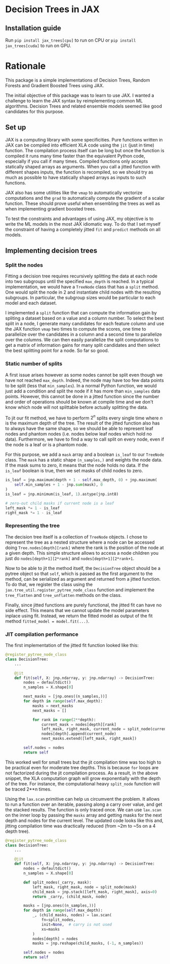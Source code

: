 # Decision Trees in JAX

## Installation guide
Run `pip install jax_trees[cpu]` to run on CPU or `pip install jax_trees[cuda]`
to run on GPU.

# Rationale

This package is a simple implementations of Decision Trees, Random Forests and
Gradient Boosted Trees using JAX.

The initial objective of this package was to learn to use JAX. I wanted a
challenge to learn the JAX syntax by reimplementing common ML algorithms.
Decision Trees and related ensemble models seemed like good candidates for this
purpose.

## Set up

JAX is a computing library with some specificities. Pure functions written in
JAX can be compiled into efficient XLA code using the `jit` (just in time)
function. The compilation process itself can be long but once the function is
compiled it runs many time faster than the equivalent Python code, especially
if you call if many times. Compiled functions only accepts statically shaped
arrays as arguments. When you call a jitted function with different shapes
inputs, the function is recompiled, so we should try as much as possible to
have statically shaped arrays as inputs to such functions.

JAX also has some utilities like the `vmap` to automatically vectorize
computations and the `grad` to automatically compute the gradient of a scalar
function. These should prove useful when ensembling the trees as well as when
implementing gradient boosted trees.

To test the constraints and advantages of using JAX, my objective is to write
the ML models in the most JAX idiomatic way. To do that I set myself the
constraint of having a completely jitted `fit` and `predict` methods on all
models.

## Implementing decision trees

### Split the nodes

Fitting a decision tree requires recursively splitting the data at each node
into two subgroups until the specified `max_depth` is reached. In a typical
implementation, we would have a `TreeNode` class that has a `split` method. One
would split the node in 2 and instantiate child nodes with the resulting
subgroups. In particular, the subgroup sizes would be particular to each model
and each dataset.

I implemented a `split` function that can compute the information gain by
spliting a dataset based on a value and a column number. To select the best
split in a node, I generate many candidates for each feature column and use the
JAX function `vmap` two times to compute the scores, one time to parallelize
over the candidates in a column and a second time to parallelize over the
columns. We can then easily parallelize the split computations to get a matrix
of information gains for many split candidates and then select the best
splitting point for a node. So far so good.

### Static number of splits

A first issue arises however as some nodes cannot be split even though we have
not reached `max_depth`. Indeed, the node may have too few data points to be
split (less that `min_samples`). In a normal Python function, we would just add
a condition and split the node if it has more than `min_samples` data points.
However, this cannot be done in a jitted function since the number and order of
operations should be known at compile time and we don't know which node will
not splittable before actually splitting the data.

To jit our fit method, we have to perform $2^n$ splits every single time where
$n$ is the maximum depth of the tree. The result of the jitted function also
has to always have the same shape, so we should be able to represent leaf nodes
and phantom nodes (i.e. nodes below leaf nodes which hold no data).
Furthermore, we have to find a way to call split on every node, even if the
node is a leaf or is a phantom node.

For this purpose, we add a `mask` array and a boolean `is_leaf` to our
`TreeNode` class. The `mask` has a static shape `(n_samples,)` and weights the
node data. If the mask sums to zero, it means that the node holds no data. If
the `is_leaf` boolean is true, then we set masks of child nodes to zero.

```python
is_leaf = jnp.maximum(depth + 1 - self.max_depth, 0) + jnp.maximum(
    self.min_samples + 1 - jnp.sum(mask), 0
)
is_leaf = jnp.minimum(is_leaf, 1).astype(jnp.int8)

# zero-out child masks if current node is a leaf
left_mask *= 1 - is_leaf
right_mask *= 1 - is_leaf
```

### Representing the tree

The decision tree itself is a collection of `TreeNode` objects. I chose to
represent the tree as a nested structure where a node can be accessed doing
`Tree.nodes[depth][rank]` where the rank is the position of the node at a given
depth. This simple structure allows to access a node children you just do
`nodes[depth+1][2*rank]` and `nodes[depth+1][2*rank+1`.

Now to be able to jit the method itself, the `DecisionTree` object should be a
pytree object so that `self`, which is passed as the first argument to the
method, can be serialized as argument and returned from a jitted function.
To do that, we register the class using the
`jax.tree_util.register_pytree_node_class` function and implement the
`tree_flatten` and `tree_unflatten` methods on the class.

Finally, since jitted functions are purely functional, the jitted fit can have
no side effect. This means that we cannot update the model parameters inplace
using fit. Instead, we return the fitted model as output of the fit method
`fitted_model = model.fit(...)`.

### JIT compilation performance

The first implementation of the jitted fit function looked like this:

```python
@register_pytree_node_class
class DecisionTree:
    ...

    @jit
    def fit(self, X: jnp.ndarray, y: jnp.ndarray) -> DecisionTree:
        nodes = defaultdict()
        n_samples = X.shape[0]

        next_masks = [jnp.ones((n_samples,))]
        for depth in range(self.max_depth):
            masks = next_masks
            next_masks = []

            for rank in range(2**depth):
                current_mask = nodes[depth][rank]
                left_mask, right_mask, current_node = split_node(current_mask)
                nodes[depth].append(current_node)
                next_masks.extend([left_mask, right_mask])

        self.nodes = nodes
        return self
```

This worked well for small trees but the jit compilation time was too high to
be practical even for moderate tree depths. This is because `for` loops are not
factorized during the jit compilation process. As a result, in the above
snippet, the XLA computation graph will grow exponentially with the depth of
the tree. For instance, the computational heavy `split_node` function will be
traced 2**n times.

Using the `lax.scan` primitive can help us circumvent the problem. It allows to
run a function over an iterable, passing along a carry over value, and get the
stacked results. The function is only traced once. We can use `lax.scan`
on the inner loop by passing the `masks` array and getting masks for the next
depth and nodes for the current level. The updated code looks like this and,
jitting compilation time was dractically reduced (from ~2m to ~5s on a 4 depth
tree).

```python
@register_pytree_node_class
class DecisionTree:
    ...

    @jit
    def fit(self, X: jnp.ndarray, y: jnp.ndarray) -> DecisionTree:
        nodes = defaultdict()
        n_samples = X.shape[0]

        def split_nodes(_carry, mask):
            left_mask, right_mask, node = split_node(mask)
            child_mask = jnp.stack([left_mask, right_mask], axis=0)
            return _carry, (child_mask, node)

        masks = [jnp.ones((n_samples,))]
        for depth in range(self.max_depth):
            _, (child_masks, nodes) = lax.scan(
                fn=split_nodes,
                init=None,  # carry is not used
                xs=masks
            )
            nodes[depth] = nodes
            masks = jnp.reshape(child_masks, (-1, n_samples))

        self.nodes = nodes
        return self
```

